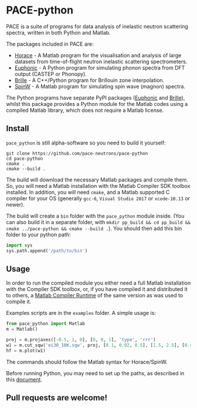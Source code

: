 # PACE-python

PACE is a suite of programs for data analysis of inelastic neutron scattering spectra, written in both Python and Matlab.

The packages included in PACE are:

* [Horace](https://github.com/pace-neutrons/Horace/) - 
  A Matlab program for the visualisation and analysis of large datasets from time-of-flight neutron inelastic scattering spectrometers.
* [Euphonic](https://github.com/pace-neutrons/euphonic) - 
  A Python program for simulating phonon spectra from DFT output (CASTEP or Phonopy).
* [Brille](https://github.com/brille/brille) - A C++/Python program for Brillouin zone interpolation.
* [SpinW](https://github.com/spinw/spinw) - A Matlab program for simulating spin wave (magnon) spectra.

The Python programs have separate PyPI packages 
([Euphonic](https://pypi.org/project/euphonic/) and [Brille](https://pypi.org/project/brille/)),
whilst this package provides a Python module for the Matlab codes using a compiled Matlab library, which does not require a Matlab license.


## Install

`pace_python` is still alpha-software so you need to build it yourself:

```
git clone https://github.com/pace-neutrons/pace-python
cd pace-python
cmake .
cmake --build .
```

The build will download the necessary Matlab packages and compile them.
So, you will need a Matlab installation with the Matlab Compiler SDK toolbox installed.
In addition, you will need `cmake`, and a Matlab supported C compiler for your OS
(generally `gcc-6`, `Visual Studio 2017` or `xcode-10.13` or newer).

The build will create a `bin` folder with the `pace_python` module inside.
(You can also build it in a separate folder, with `mkdir pp_build && cd pp_build && cmake ../pace-python && cmake --build .`).
You should then add this bin folder to your python path:

```python
import sys
sys.path.append('/path/to/bin')
```

## Usage

In order to run the compiled module you either need a full Matlab installation with the Compiler SDK toolbox,
or, if you have compiled it and distributed it to others, a
[Matlab Compiler Runtime](https://uk.mathworks.com/products/compiler/matlab-runtime.html) of the same version as was used to compile it.

Examples scripts are in the `examples` folder.
A simple usage is:

```python
from pace_python import Matlab
m = Matlab()

proj = m.projaxes([-0.5, 1, 0], [0, 0, 1], 'type', 'rrr')
w1 = m.cut_sqw('ei30_10K.sqw', proj, [0.1, 0.02, 0.5], [1.5, 2.5], [0.4, 0.5], [3, 0.5, 20])
hf = m.plot(w1)
```

The commands should follow the Matlab syntax for Horace/SpinW.

Before running Python, you may need to set up the paths, as described in this 
[document](https://uk.mathworks.com/help/compiler/mcr-path-settings-for-run-time-deployment.html).


## Pull requests are welcome!  
